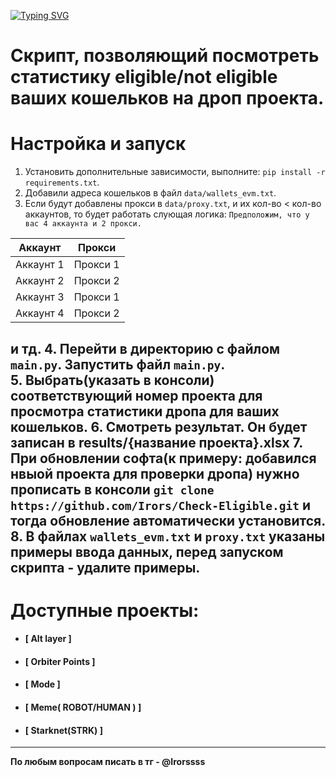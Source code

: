 [![Typing SVG](https://readme-typing-svg.herokuapp.com?color=%2336BCF7&lines=Check-Eligible)](https://git.io/typing-svg)


# Скрипт, позволяющий посмотреть статистику eligible/not eligible ваших кошельков на дроп проекта.

# Настройка и запуск

1. Установить дополнительные зависимости, выполните: `pip install -r requirements.txt`.
2. Добавили адреса кошельков в файл `data/wallets_evm.txt`.
3. Если будут добавлены прокси в `data/proxy.txt`, и их кол-во < кол-во аккаунтов, то будет работать слующая логика:
`Предположим, что у вас 4 аккаунта и 2 прокси.`

| Аккаунт   | Прокси   |
|-----------|----------|
| Аккаунт 1 | Прокси 1 |
| Аккаунт 2 | Прокси 2 |
| Аккаунт 3 | Прокси 1 |
| Аккаунт 4 | Прокси 2 |
и тд.
4. Перейти в директорию с файлом `main.py`. Запустить файл `main.py`.  
5. Выбрать(указать в консоли) соответствующий номер проекта для просмотра статистики дропа для ваших кошельков.
6. Смотреть результат. Он будет записан в results/{название проекта}.xlsx
7. При обновлении софта(к примеру: добавился нвыой проекта для проверки дропа) нужно прописать в консоли `git clone https://github.com/Irors/Check-Eligible.git` и тогда обновление автоматически установится.
8. В файлах `wallets_evm.txt` и `proxy.txt` указаны примеры ввода данных, перед запуском скрипта - удалите примеры.
---
# Доступные проекты:

 - #### **[ Alt layer ]**

 - #### **[ Orbiter Points ]**
    
 - #### **[ Mode ]**

 - #### **[ Meme( ROBOT/HUMAN ) ]**
   
 - #### **[ Starknet(STRK) ]**
---
**По любым вопросам писать в тг - @Irorssss**
